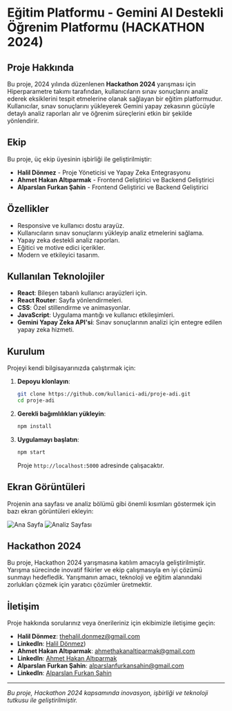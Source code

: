 # Eğitim Platformu - Gemini AI Destekli Öğrenim Platformu (HACKATHON 2024)


## Proje Hakkında
Bu proje, 2024 yılında düzenlenen **Hackathon 2024** yarışması için Hiperparametre takımı tarafından, kullanıcıların sınav sonuçlarını analiz ederek eksiklerini tespit etmelerine olanak sağlayan bir eğitim platformudur. Kullanıcılar, sınav sonuçlarını yükleyerek Gemini yapay zekasının gücüyle detaylı analiz raporları alır ve öğrenim süreçlerini etkin bir şekilde yönlendirir.

## Ekip
Bu proje, üç ekip üyesinin işbirliği ile geliştirilmiştir:

- **Halil Dönmez** - Proje Yöneticisi ve Yapay Zeka Entegrasyonu
- **Ahmet Hakan Altıparmak** - Frontend Geliştirici ve Backend Geliştirici
- **Alparslan Furkan Şahin** - Frontend Geliştirici ve Backend Geliştirici

## Özellikler
- Responsive ve kullanıcı dostu arayüz.
- Kullanıcıların sınav sonuçlarını yükleyip analiz etmelerini sağlama.
- Yapay zeka destekli analiz raporları.
- Eğitici ve motive edici içerikler.
- Modern ve etkileyici tasarım.

## Kullanılan Teknolojiler
- **React**: Bileşen tabanlı kullanıcı arayüzleri için.
- **React Router**: Sayfa yönlendirmeleri.
- **CSS**: Özel stillendirme ve animasyonlar.
- **JavaScript**: Uygulama mantığı ve kullanıcı etkileşimleri.
- **Gemini Yapay Zeka API'si**: Sınav sonuçlarının analizi için entegre edilen yapay zeka hizmeti.

## Kurulum
Projeyi kendi bilgisayarınızda çalıştırmak için:

1. **Depoyu klonlayın**:
    ```bash
    git clone https://github.com/kullanici-adi/proje-adi.git
    cd proje-adi
    ```

2. **Gerekli bağımlılıkları yükleyin**:
    ```bash
    npm install
    ```

3. **Uygulamayı başlatın**:
    ```bash
    npm start
    ```

    Proje `http://localhost:5000` adresinde çalışacaktır.

## Ekran Görüntüleri
Projenin ana sayfası ve analiz bölümü gibi önemli kısımları göstermek için bazı ekran görüntüleri ekleyin:

![Ana Sayfa](link-to-screenshot1)
![Analiz Sayfası](link-to-screenshot2)


## Hackathon 2024
Bu proje, Hackathon 2024 yarışmasına katılım amacıyla geliştirilmiştir. Yarışma sürecinde inovatif fikirler ve ekip çalışmasıyla en iyi çözümü sunmayı hedefledik. Yarışmanın amacı, teknoloji ve eğitim alanındaki zorlukları çözmek için yaratıcı çözümler üretmektir.


## İletişim
Proje hakkında sorularınız veya önerileriniz için ekibimizle iletişime geçin:

- **Halil Dönmez**: [thehalil.donmez@gmail.com](mailto:thehalil.donmez@gmail.com)
- **LinkedIn**: [Halil Dönmez]([https://www.linkedin.com/in/halild%C3%B6nmez/]))
- **Ahmet Hakan Altıparmak**: [ahmethakanaltiparmak@gmail.com](mailto:ahmethakanaltiparmak@gmail.com)
- **LinkedIn**: [Ahmet Hakan Altıparmak]([https://www.linkedin.com/in/ahmet-hakan](https://www.linkedin.com/in/ahmet-hakan-alt%C4%B1parmak-94642721b/))
- **Alparslan Furkan Şahin**: [alparslanfurkansahin@gmail.com](mailto:alparslanfurkansahin@gmail.com)
- **LinkedIn**: [Alparslan Furkan Şahin]([https://www.linkedin.com/in/alparslan-furkan-%C5%9Fahin-84919b1b8/])

---

*Bu proje, Hackathon 2024 kapsamında inovasyon, işbirliği ve teknoloji tutkusu ile geliştirilmiştir.*
